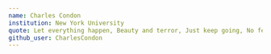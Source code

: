 ```yaml
---
name: Charles Condon
institution: New York University
quote: Let everything happen, Beauty and terror, Just keep going, No feeling is final. - Rainer Maria Rilke
github_user: CharlesCondon
---
```


